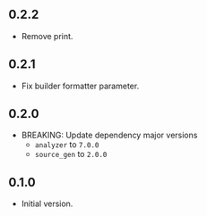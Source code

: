 ## 0.2.2

- Remove print.

## 0.2.1

- Fix builder formatter parameter.

## 0.2.0

- BREAKING: Update dependency major versions
  - `analyzer` to `7.0.0`
  - `source_gen` to `2.0.0`

## 0.1.0

- Initial version.
